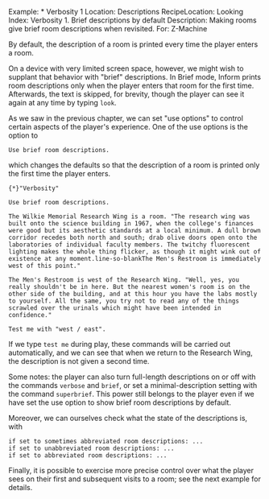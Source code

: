 Example: * Verbosity 1
Location: Descriptions
RecipeLocation: Looking
Index: Verbosity 1. Brief descriptions by default
Description: Making rooms give brief room descriptions when revisited.
For: Z-Machine

  
By default, the description of a room is printed every time the player enters a room.

  
On a device with very limited screen space, however, we might wish to supplant that behavior with "brief" descriptions. In Brief mode, Inform prints room descriptions only when the player enters that room for the first time. Afterwards, the text is skipped, for brevity, though the player can see it again at any time by typing ``look``.

  
As we saw in the previous chapter, we can set "use options" to control certain aspects of the player's experience. One of the use options is the option to

  

``` inform7
Use brief room descriptions.
```

  
which changes the defaults so that the description of a room is printed only the first time the player enters.

  

``` inform7
{*}"Verbosity"

Use brief room descriptions.

The Wilkie Memorial Research Wing is a room. "The research wing was built onto the science building in 1967, when the college's finances were good but its aesthetic standards at a local minimum. A dull brown corridor recedes both north and south; drab olive doors open onto the laboratories of individual faculty members. The twitchy fluorescent lighting makes the whole thing flicker, as though it might wink out of existence at any moment.line-so-blankThe Men's Restroom is immediately west of this point."

The Men's Restroom is west of the Research Wing. "Well, yes, you really shouldn't be in here. But the nearest women's room is on the other side of the building, and at this hour you have the labs mostly to yourself. All the same, you try not to read any of the things scrawled over the urinals which might have been intended in confidence."

Test me with "west / east".
```

  
If we type ``test me`` during play, these commands will be carried out automatically, and we can see that when we return to the Research Wing, the description is not given a second time.

  
Some notes: the player can also turn full-length descriptions on or off with the commands ``verbose`` and ``brief``, or set a minimal-description setting with the command ``superbrief``. This power still belongs to the player even if we have set the use option to show brief room descriptions by default.

  
Moreover, we can ourselves check what the state of the descriptions is, with

  

``` inform7
if set to sometimes abbreviated room descriptions: ...
if set to unabbreviated room descriptions: ...
if set to abbreviated room descriptions: ...
```

  
Finally, it is possible to exercise more precise control over what the player sees on their first and subsequent visits to a room; see the next example for details.
